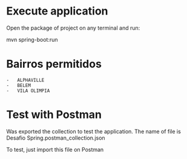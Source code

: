 # **Execute application**
Open the package of project on any terminal and run:

mvn spring-boot:run

# **Bairros permitidos**
    -   ALPHAVILLE
    -   BELEM
    -   VILA OLIMPIA

# **Test with Postman**

Was exported the collection to test the application. The name of file is Desafio Spring.postman_collection.json

To test, just import this file on Postman